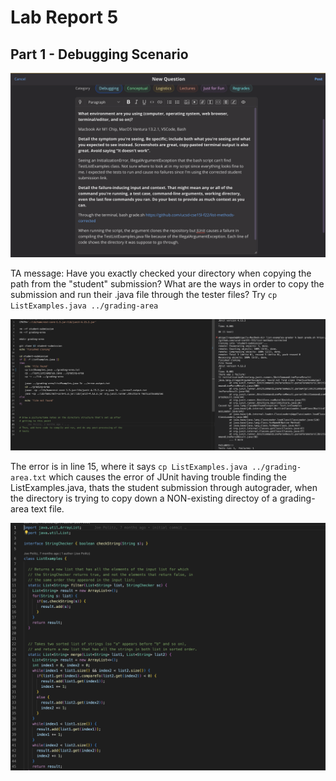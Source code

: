 # Lab Report 5
## Part 1 - Debugging Scenario
![image](s1.png)

TA message: Have you exactly checked your directory when copying the path from the "student" submission? What are the ways in order to copy the submission and run their .java file through the tester files? Try `cp ListExamples.java ../grading-area`

![image](s2.png)

The error is in line 15, where it says `cp ListExamples.java ../grading-area.txt` which causes the error of JUnit having trouble finding the ListExamples.java, thats the student submission through autograder, when the directory is trying to copy down a NON-existing directoy of a grading-area text file.

![image](s3.png)
